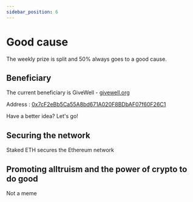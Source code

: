 ```yaml
---
sidebar_position: 6
---
```



# Good cause

The weekly prize is split and 50% always goes to a good cause.  

## Beneficiary

The current beneficiary is GiveWell - [givewell.org](https://www.givewell.org/)

Address : [0x7cF2eBb5Ca55A8bd671A020F8BDbAF07f60F26C1](https://etherscan.io/address/0x7cF2eBb5Ca55A8bd671A020F8BDbAF07f60F26C1)

Have a better idea? Let's go!

## Securing the network

Staked ETH secures the Ethereum network

## Promoting alltruism and the power of crypto to do good

Not a meme


